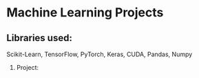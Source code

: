 # Machine Learning Projects

## Libraries used:
Scikit-Learn, TensorFlow, PyTorch, Keras, CUDA, Pandas, Numpy

1. Project: 

